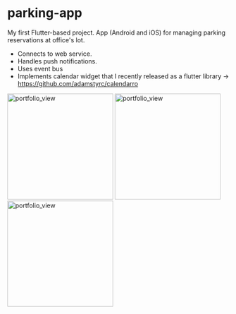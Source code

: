 # parking-app

My first Flutter-based project. App (Android and iOS) for managing parking reservations at office's lot. 

- Connects to web service.
- Handles push notifications.
- Uses event bus
- Implements calendar widget that I recently released as a flutter library -> https://github.com/adamstyrc/calendarro

<img width="240" alt="portfolio_view" src="https://github.com/adamstyrc/parking-app/blob/master/screenshot1.png">
<img width="240" alt="portfolio_view" src="https://github.com/adamstyrc/parking-app/blob/master/screenshot2.png">
<img width="240" alt="portfolio_view" src="https://github.com/adamstyrc/parking-app/blob/master/screenshot3.png">
